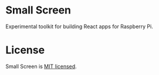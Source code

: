 # Small Screen

Experimental toolkit for building React apps for Raspberry Pi.

# License

Small Screen is [MIT licensed](./LICENSE).
